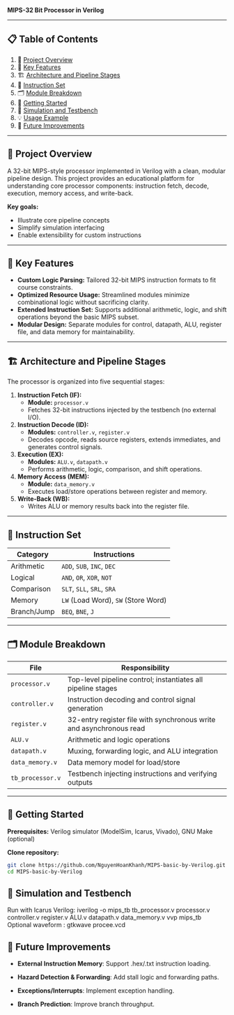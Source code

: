 **MIPS-32 Bit Processor in Verilog**

---

## 📋 Table of Contents

1. 📝 [Project Overview](#project-overview)  
2. 🚀 [Key Features](#key-features)  
3. 🏗️ [Architecture and Pipeline Stages](#architecture-and-pipeline-stages)  
4. 🧮 [Instruction Set](#instruction-set)  
5. 🗂️ [Module Breakdown](#module-breakdown)  
6. 🏁 [Getting Started](#getting-started)  
7. 🔬 [Simulation and Testbench](#simulation-and-testbench)  
8. 💡 [Usage Example](#usage-example)  
9. 🔧 [Future Improvements](#future-improvements)  

---

## 📝 Project Overview
A 32-bit MIPS-style processor implemented in Verilog with a clean, modular pipeline design. This project provides an educational platform for understanding core processor components: instruction fetch, decode, execution, memory access, and write-back.

**Key goals:**
- Illustrate core pipeline concepts  
- Simplify simulation interfacing  
- Enable extensibility for custom instructions  

---

## 🚀 Key Features
- **Custom Logic Parsing:** Tailored 32-bit MIPS instruction formats to fit course constraints.  
- **Optimized Resource Usage:** Streamlined modules minimize combinational logic without sacrificing clarity.  
- **Extended Instruction Set:** Supports additional arithmetic, logic, and shift operations beyond the basic MIPS subset.  
- **Modular Design:** Separate modules for control, datapath, ALU, register file, and data memory for maintainability.  

---

## 🏗️ Architecture and Pipeline Stages
The processor is organized into five sequential stages:

1. **Instruction Fetch (IF):**  
   - **Module:** `processor.v`  
   - Fetches 32-bit instructions injected by the testbench (no external I/O).  
2. **Instruction Decode (ID):**  
   - **Modules:** `controller.v`, `register.v`  
   - Decodes opcode, reads source registers, extends immediates, and generates control signals.  
3. **Execution (EX):**  
   - **Modules:** `ALU.v`, `datapath.v`  
   - Performs arithmetic, logic, comparison, and shift operations.  
4. **Memory Access (MEM):**  
   - **Module:** `data_memory.v`  
   - Executes load/store operations between register and memory.  
5. **Write-Back (WB):**  
   - Writes ALU or memory results back into the register file.  

---

## 🧮 Instruction Set
| Category     | Instructions                                 |
|--------------|----------------------------------------------|
| Arithmetic   | `ADD`, `SUB`, `INC`, `DEC`                   |
| Logical      | `AND`, `OR`, `XOR`, `NOT`                    |
| Comparison   | `SLT`, `SLL`, `SRL`, `SRA`                   |
| Memory       | `LW` (Load Word), `SW` (Store Word)          |
| Branch/Jump  | `BEQ`, `BNE`, `J`                            |

---

## 🗂️ Module Breakdown
| File             | Responsibility                                                      |
|------------------|---------------------------------------------------------------------|
| `processor.v`    | Top-level pipeline control; instantiates all pipeline stages        |
| `controller.v`   | Instruction decoding and control signal generation                  |
| `register.v`     | 32-entry register file with synchronous write and asynchronous read |
| `ALU.v`          | Arithmetic and logic operations                                     |
| `datapath.v`     | Muxing, forwarding logic, and ALU integration                       |
| `data_memory.v`  | Data memory model for load/store                                    |
| `tb_processor.v` | Testbench injecting instructions and verifying outputs              |

---

## 🏁 Getting Started
**Prerequisites:** Verilog simulator (ModelSim, Icarus, Vivado), GNU Make (optional)

**Clone repository:**
```bash
git clone https://github.com/NguyenHoanKhanh/MIPS-basic-by-Verilog.git
cd MIPS-basic-by-Verilog
```
## 🔬 Simulation and Testbench 
Run with Icarus Verilog: iverilog -o mips_tb tb_processor.v processor.v controller.v register.v ALU.v datapath.v data_memory.v
vvp mips_tb
Optional waveform : gtkwave procee.vcd

## 🔧 Future Improvements 

- **External Instruction Memory**: Support .hex/.txt instruction loading.

- **Hazard Detection & Forwarding**: Add stall logic and forwarding paths.

- **Exceptions/Interrupts**: Implement exception handling.

- **Branch Prediction**: Improve branch throughput.
